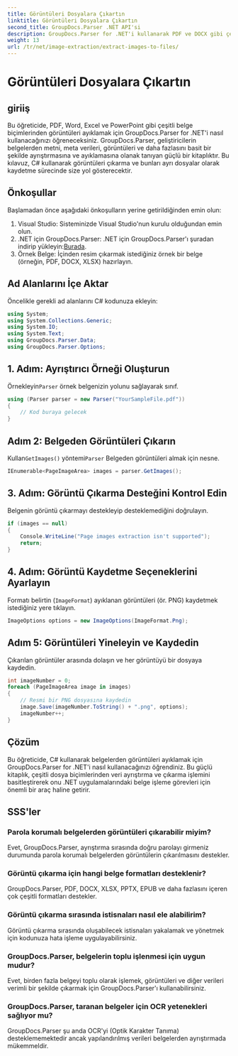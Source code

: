 ```yaml
---
title: Görüntüleri Dosyalara Çıkartın
linktitle: Görüntüleri Dosyalara Çıkartın
second_title: GroupDocs.Parser .NET API'si
description: GroupDocs.Parser for .NET'i kullanarak PDF ve DOCX gibi çeşitli belge türlerinden görüntüleri zahmetsizce çıkarın. Belge ayrıştırma görevlerinizi basitleştirin.
weight: 13
url: /tr/net/image-extraction/extract-images-to-files/
---
```


# Görüntüleri Dosyalara Çıkartın

## giriiş
Bu öğreticide, PDF, Word, Excel ve PowerPoint gibi çeşitli belge biçimlerinden görüntüleri ayıklamak için GroupDocs.Parser for .NET'i nasıl kullanacağınızı öğreneceksiniz. GroupDocs.Parser, geliştiricilerin belgelerden metni, meta verileri, görüntüleri ve daha fazlasını basit bir şekilde ayrıştırmasına ve ayıklamasına olanak tanıyan güçlü bir kitaplıktır. Bu kılavuz, C# kullanarak görüntüleri çıkarma ve bunları ayrı dosyalar olarak kaydetme sürecinde size yol gösterecektir.
## Önkoşullar
Başlamadan önce aşağıdaki önkoşulların yerine getirildiğinden emin olun:
1. Visual Studio: Sisteminizde Visual Studio'nun kurulu olduğundan emin olun.
2.  .NET için GroupDocs.Parser: .NET için GroupDocs.Parser'ı şuradan indirip yükleyin:[Burada](https://releases.groupdocs.com/parser/net/).
3. Örnek Belge: İçinden resim çıkarmak istediğiniz örnek bir belge (örneğin, PDF, DOCX, XLSX) hazırlayın.

## Ad Alanlarını İçe Aktar
Öncelikle gerekli ad alanlarını C# kodunuza ekleyin:
```csharp
using System;
using System.Collections.Generic;
using System.IO;
using System.Text;
using GroupDocs.Parser.Data;
using GroupDocs.Parser.Options;
```
## 1. Adım: Ayrıştırıcı Örneği Oluşturun
 Örnekleyin`Parser` örnek belgenizin yolunu sağlayarak sınıf.
```csharp
using (Parser parser = new Parser("YourSampleFile.pdf"))
{
    // Kod buraya gelecek
}
```
## Adım 2: Belgeden Görüntüleri Çıkarın
 Kullan`GetImages()` yöntemi`Parser` Belgeden görüntüleri almak için nesne.
```csharp
IEnumerable<PageImageArea> images = parser.GetImages();
```
## 3. Adım: Görüntü Çıkarma Desteğini Kontrol Edin
Belgenin görüntü çıkarmayı destekleyip desteklemediğini doğrulayın.
```csharp
if (images == null)
{
    Console.WriteLine("Page images extraction isn't supported");
    return;
}
```
## 4. Adım: Görüntü Kaydetme Seçeneklerini Ayarlayın
Formatı belirtin (`ImageFormat`) ayıklanan görüntüleri (ör. PNG) kaydetmek istediğiniz yere tıklayın.
```csharp
ImageOptions options = new ImageOptions(ImageFormat.Png);
```
## Adım 5: Görüntüleri Yineleyin ve Kaydedin
Çıkarılan görüntüler arasında dolaşın ve her görüntüyü bir dosyaya kaydedin.
```csharp
int imageNumber = 0;
foreach (PageImageArea image in images)
{
    // Resmi bir PNG dosyasına kaydedin
    image.Save(imageNumber.ToString() + ".png", options);
    imageNumber++;
}
```

## Çözüm
Bu öğreticide, C# kullanarak belgelerden görüntüleri ayıklamak için GroupDocs.Parser for .NET'i nasıl kullanacağınızı öğrendiniz. Bu güçlü kitaplık, çeşitli dosya biçimlerinden veri ayrıştırma ve çıkarma işlemini basitleştirerek onu .NET uygulamalarındaki belge işleme görevleri için önemli bir araç haline getirir.

## SSS'ler
### Parola korumalı belgelerden görüntüleri çıkarabilir miyim?
Evet, GroupDocs.Parser, ayrıştırma sırasında doğru parolayı girmeniz durumunda parola korumalı belgelerden görüntülerin çıkarılmasını destekler.
### Görüntü çıkarma için hangi belge formatları desteklenir?
GroupDocs.Parser, PDF, DOCX, XLSX, PPTX, EPUB ve daha fazlasını içeren çok çeşitli formatları destekler.
### Görüntü çıkarma sırasında istisnaları nasıl ele alabilirim?
Görüntü çıkarma sırasında oluşabilecek istisnaları yakalamak ve yönetmek için kodunuza hata işleme uygulayabilirsiniz.
### GroupDocs.Parser, belgelerin toplu işlenmesi için uygun mudur?
Evet, birden fazla belgeyi toplu olarak işlemek, görüntüleri ve diğer verileri verimli bir şekilde çıkarmak için GroupDocs.Parser'ı kullanabilirsiniz.
### GroupDocs.Parser, taranan belgeler için OCR yetenekleri sağlıyor mu?
GroupDocs.Parser şu anda OCR'yi (Optik Karakter Tanıma) desteklememektedir ancak yapılandırılmış verileri belgelerden ayrıştırmada mükemmeldir.
